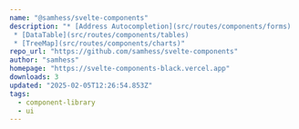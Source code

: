 ```yaml
---
name: "@samhess/svelte-components"
description: "* [Address Autocompletion](src/routes/components/forms) * [DataTable](src/routes/components/tables) * [TreeMap](src/routes/components/charts)"
repo_url: "https://github.com/samhess/svelte-components"
author: "samhess"
homepage: "https://svelte-components-black.vercel.app"
downloads: 3
updated: "2025-02-05T12:26:54.853Z"
tags: 
  - component-library
  - ui
---
```

